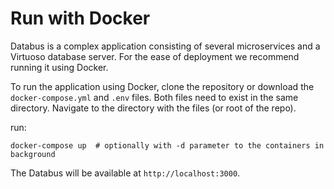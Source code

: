 # Run with Docker

Databus is a complex application consisting of several microservices and
a Virtuoso database server. For the ease of deployment
we recommend running it using Docker.

To run the application using Docker, clone the repository or 
download the `docker-compose.yml` and `.env` files.
Both files need to exist in the same directory. Navigate to
the directory with the files (or root of the repo).

&#x20;run:
```
docker-compose up  # optionally with -d parameter to the containers in background
```
The Databus will be available at `http://localhost:3000`.&#x20;